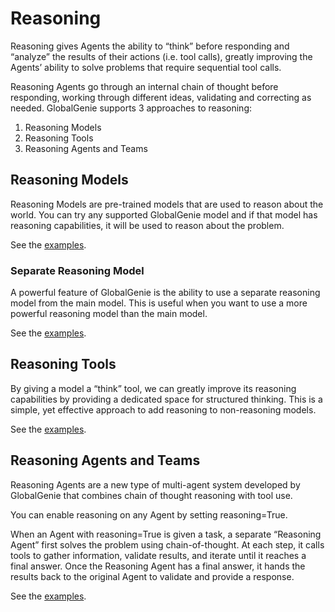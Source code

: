 # Reasoning

Reasoning gives Agents the ability to “think” before responding and “analyze” the results of their actions (i.e. tool calls), greatly improving the Agents’ ability to solve problems that require sequential tool calls.

Reasoning Agents go through an internal chain of thought before responding, working through different ideas, validating and correcting as needed. GlobalGenie supports 3 approaches to reasoning:

1. Reasoning Models
2. Reasoning Tools
3. Reasoning Agents and Teams

## Reasoning Models

Reasoning Models are pre-trained models that are used to reason about the world. You can try any supported GlobalGenie model and if that model has reasoning capabilities, it will be used to reason about the problem. 

See the [examples](./models/).

### Separate Reasoning Model

A powerful feature of GlobalGenie is the ability to use a separate reasoning model from the main model. This is useful when you want to use a more powerful reasoning model than the main model.

See the [examples](./models/openai/reasoning_gpt_4_1.py).

## Reasoning Tools

By giving a model a “think” tool, we can greatly improve its reasoning capabilities by providing a dedicated space for structured thinking. This is a simple, yet effective approach to add reasoning to non-reasoning models.

See the [examples](./tools/).

## Reasoning Agents and Teams

Reasoning Agents are a new type of multi-agent system developed by GlobalGenie that combines chain of thought reasoning with tool use.

You can enable reasoning on any Agent by setting reasoning=True.

When an Agent with reasoning=True is given a task, a separate “Reasoning Agent” first solves the problem using chain-of-thought. At each step, it calls tools to gather information, validate results, and iterate until it reaches a final answer. Once the Reasoning Agent has a final answer, it hands the results back to the original Agent to validate and provide a response.

See the [examples](./agents/).

